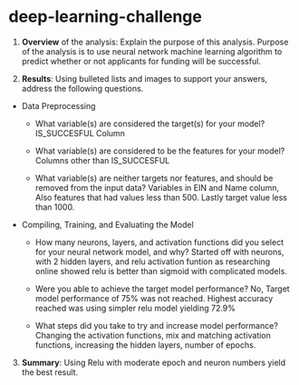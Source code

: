 # deep-learning-challenge

1. **Overview** of the analysis: Explain the purpose of this analysis.
    Purpose of the analysis is to use neural network machine learning algorithm to predict whether or not applicants for funding will be successful. 

2. **Results**: Using bulleted lists and images to support your answers, address the following questions.


  * Data Preprocessing
    * What variable(s) are considered the target(s) for your model?
        IS_SUCCESFUL Column

    * What variable(s) are considered to be the features for your model?
         Columns other than IS_SUCCESFUL

    * What variable(s) are neither targets nor features, and should be removed from the input data?
        Variables in EIN and Name column, Also features that had values less than 500. Lastly target value less than 1000. 

  * Compiling, Training, and Evaluating the Model
    * How many neurons, layers, and activation functions did you select for your neural network model, and why?
        Started off with neurons, with 2 hidden layers, and relu activation funtion as researching online showed relu is better than sigmoid with complicated models. 

    * Were you able to achieve the target model performance?
        No, Target model performance of 75% was not reached. Highest accuracy reached was using simpler relu model yielding 72.9%

    * What steps did you take to try and increase model performance?
        Changing the activation functions, mix and matching activation functions, increasing the hidden layers, number of epochs. 

3. **Summary**: 
    Using Relu with moderate epoch and neuron numbers yield the best result.